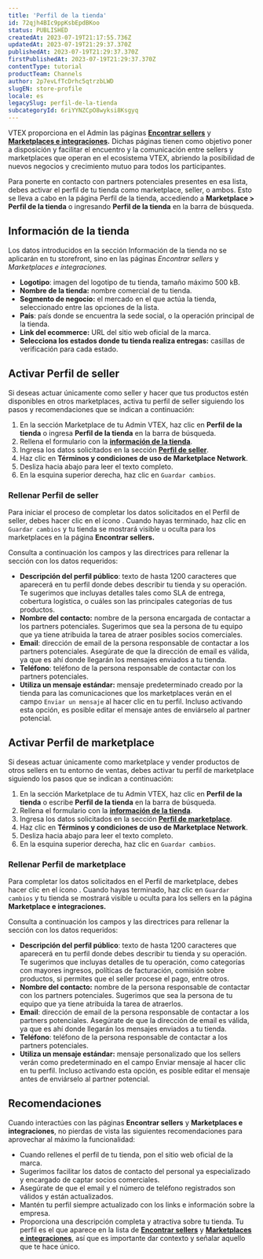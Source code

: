 ```yaml
---
title: 'Perfil de la tienda'
id: 72qjh4BIc9ppKsbEpdBKoo
status: PUBLISHED
createdAt: 2023-07-19T21:17:55.736Z
updatedAt: 2023-07-19T21:29:37.370Z
publishedAt: 2023-07-19T21:29:37.370Z
firstPublishedAt: 2023-07-19T21:29:37.370Z
contentType: tutorial
productTeam: Channels
author: 2p7evLfTcDrhc5qtrzbLWD
slugEN: store-profile
locale: es
legacySlug: perfil-de-la-tienda
subcategoryId: 6riYYNZCpO8wyksi8Ksgyq
---
```


VTEX proporciona en el Admin las páginas **[Encontrar sellers](https://help.vtex.com/tutorial/encontrar-sellers--6kkZaxIgfDyvN5trgIuwBl)** y **[Marketplaces e integraciones](https://help.vtex.com/es/tutorial/marketplaces-and-integrations--5AcBO1t29nhq7rBHas9b6V).** Dichas páginas tienen como objetivo poner a disposición y facilitar el encuentro y la comunicación entre sellers y marketplaces que operan en el ecosistema VTEX, abriendo la posibilidad de nuevos negocios y crecimiento mutuo para todos los participantes.  

Para ponerte en contacto con partners potenciales presentes en esa lista, debes activar el perfil de tu tienda como marketplace, seller, o ambos. Esto se lleva a cabo en la página Perfil de la tienda, accediendo a **Marketplace > Perfil de la tienda** o ingresando **Perfil de la tienda** en la barra de búsqueda.  

## <a name="informacion-de-la-tienda"></a>Información de la tienda  

Los datos introducidos en la sección Información de la tienda no se aplicarán en tu storefront, sino en las páginas *Encontrar sellers* y *Marketplaces e integraciones.*  

- **Logotipo**: imagen del logotipo de tu tienda, tamaño máximo 500 kB.  
- **Nombre de la tienda:** nombre comercial de tu tienda.  
- **Segmento de negocio:** el mercado en el que actúa la tienda, seleccionado
entre las opciones de la lista.  
- **País**: país donde se encuentra la sede social, o la operación principal de la tienda.  
- **Link del ecommerce:** URL del sitio web oficial de la marca.  
- **Selecciona los estados donde tu tienda realiza entregas:** casillas de verificación para cada estado.  

## Activar Perfil de seller  

Si deseas actuar únicamente como seller y hacer que tus productos estén disponibles en otros marketplaces, activa tu perfil de seller siguiendo los pasos y recomendaciones que se indican a continuación:  

1. En la sección Marketplace de tu Admin VTEX, haz clic en **Perfil de la tienda** o ingresa **Perfil de la tienda** en la barra de búsqueda.  
2. Rellena el formulario con la **[información de la tienda](#informacion-de-la-tienda)**.  
3. Ingresa los datos solicitados en la sección **[Perfil de seller](#rellenar-perfil-de-seller)**.  
4. Haz clic en **Términos y condiciones de uso de Marketplace Network**.  
5. Desliza hacia abajo para leer el texto completo.  
6. En la esquina superior derecha, haz clic en `Guardar cambios`.  

### <a name="rellenar-perfil-de-seller"></a>Rellenar Perfil de seller  

Para iniciar el proceso de completar los datos solicitados en el Perfil de seller, debes hacer clic en el ícono <i class="fas fa-toggle-on"></i>. Cuando hayas terminado, haz clic en `Guardar cambios` y tu tienda se mostrará visible u oculta para los marketplaces en la página **Encontrar sellers.**  

Consulta a continuación los campos y las directrices para rellenar la sección con los datos requeridos:  

- **Descripción del perfil público**: texto de hasta 1200 caracteres que aparecerá en tu perfil donde debes describir tu tienda y su operación. Te sugerimos que incluyas detalles tales como SLA de entrega, cobertura logística, o cuáles son las principales categorías de tus productos.  
- **Nombre del contacto:** nombre de la persona encargada de contactar a los partners potenciales. Sugerimos que sea la persona de tu equipo que ya tiene atribuida la tarea de atraer posibles socios comerciales.  
- **Email**: dirección de email de la persona responsable de contactar a los partners potenciales. Asegúrate de que la dirección de email es válida, ya que es ahí donde llegarán los mensajes enviados a tu tienda.  
- **Teléfono**: teléfono de la persona responsable de contactar con los partners potenciales.  
- **Utiliza un mensaje estándar:** mensaje predeterminado creado por la tienda para las comunicaciones que los marketplaces verán en el campo `Enviar un mensaje` al hacer clic en tu perfil. Incluso activando esta opción, es posible editar el mensaje antes de enviárselo al partner potencial.  

## Activar Perfil de marketplace  

Si deseas actuar únicamente como marketplace y vender productos de otros sellers en tu entorno de ventas, debes activar tu perfil de marketplace siguiendo los pasos que se indican a continuación:  

1. En la sección Marketplace de tu Admin VTEX, haz clic en **Perfil de la tienda** o escribe **Perfil de la tienda** en la barra de búsqueda.  
2. Rellena el formulario con la **[información de la tienda](#informacion-de-la-tienda)**.  
3. Ingresa los datos solicitados en la sección **[Perfil de marketplace](#rellenar-perfil-de-marketplace)**.  
4. Haz clic en **Términos y condiciones de uso de Marketplace Network**.  
5. Desliza hacia abajo para leer el texto completo.  
6. En la esquina superior derecha, haz clic en `Guardar cambios`.  

### <a name="rellenar-perfil-de-marketplace"></a>Rellenar Perfil de marketplace  

Para completar los datos solicitados en el Perfil de marketplace, debes hacer clic en el ícono <i class="fas fa-toggle-on"></i>. Cuando hayas terminado, haz clic en `Guardar cambios` y tu tienda se mostrará visible u oculta para los sellers en la página **Marketplace e integraciones.**  

Consulta a continuación los campos y las directrices para rellenar la sección con los datos requeridos:  

- **Descripción del perfil público**: texto de hasta 1200 caracteres que aparecerá en tu perfil donde debes describir tu tienda y su operación. Te sugerimos que incluyas detalles de tu operación, como categorías con mayores ingresos, políticas de facturación, comisión sobre productos, si permites que el seller procese el pago, entre otros.  
- **Nombre del contacto:** nombre de la persona responsable de contactar con los partners potenciales. Sugerimos que sea la persona de tu equipo que ya tiene atribuida la tarea de atraerlos.  
- **Email**: dirección de email de la persona responsable de contactar a los partners potenciales. Asegúrate de que la dirección de email es válida, ya que es ahí donde llegarán los mensajes enviados a tu tienda.  
- **Teléfono**: teléfono de la persona responsable de contactar a los partners potenciales.  
- **Utiliza un mensaje estándar:** mensaje personalizado que los sellers verán como predeterminado en el campo Enviar mensaje al hacer clic en tu perfil. Incluso activando esta opción, es posible editar el mensaje antes de enviárselo al partner potencial.  

## Recomendaciones  

Cuando interactúes con las páginas **Encontrar sellers** y **Marketplaces e integraciones**, no pierdas de vista las siguientes recomendaciones para aprovechar al máximo la funcionalidad:  

- Cuando rellenes el perfil de tu tienda, pon el sitio web oficial de la marca.  
- Sugerimos facilitar los datos de contacto del personal ya especializado y encargado de captar socios comerciales.  
- Asegúrate de que el email y el número de teléfono registrados son válidos y están actualizados.  
- Mantén tu perfil siempre actualizado con los links e información sobre la empresa.  
- Proporciona una descripción completa y atractiva sobre tu tienda. Tu perfil es el que aparece en la lista de **[Encontrar sellers](https://help.vtex.com/tutorial/encontrar-sellers--6kkZaxIgfDyvN5trgIuwBl)** y **[Marketplaces e integraciones](https://help.vtex.com/es/tutorial/marketplaces-and-integrations--5AcBO1t29nhq7rBHas9b6V)**, así que es importante dar contexto y señalar aquello que te hace único.
